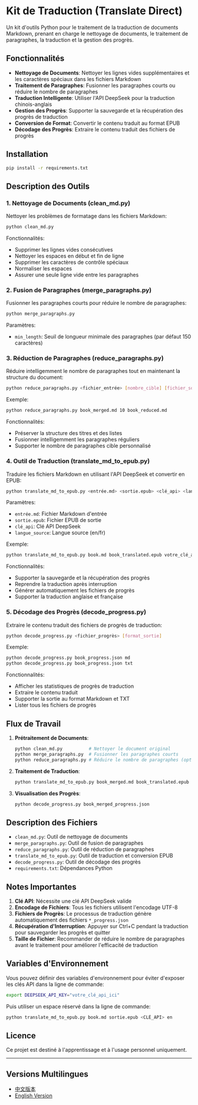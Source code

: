 # Kit de Traduction (Translate Direct)

Un kit d'outils Python pour le traitement de la traduction de documents Markdown, prenant en charge le nettoyage de documents, le traitement de paragraphes, la traduction et la gestion des progrès.

## Fonctionnalités

- **Nettoyage de Documents**: Nettoyer les lignes vides supplémentaires et les caractères spéciaux dans les fichiers Markdown
- **Traitement de Paragraphes**: Fusionner les paragraphes courts ou réduire le nombre de paragraphes
- **Traduction Intelligente**: Utiliser l'API DeepSeek pour la traduction chinois-anglais
- **Gestion des Progrès**: Supporter la sauvegarde et la récupération des progrès de traduction
- **Conversion de Format**: Convertir le contenu traduit au format EPUB
- **Décodage des Progrès**: Extraire le contenu traduit des fichiers de progrès

## Installation

```bash
pip install -r requirements.txt
```

## Description des Outils

### 1. Nettoyage de Documents (clean_md.py)

Nettoyer les problèmes de formatage dans les fichiers Markdown:

```bash
python clean_md.py
```

Fonctionnalités:
- Supprimer les lignes vides consécutives
- Nettoyer les espaces en début et fin de ligne
- Supprimer les caractères de contrôle spéciaux
- Normaliser les espaces
- Assurer une seule ligne vide entre les paragraphes

### 2. Fusion de Paragraphes (merge_paragraphs.py)

Fusionner les paragraphes courts pour réduire le nombre de paragraphes:

```bash
python merge_paragraphs.py
```

Paramètres:
- `min_length`: Seuil de longueur minimale des paragraphes (par défaut 150 caractères)

### 3. Réduction de Paragraphes (reduce_paragraphs.py)

Réduire intelligemment le nombre de paragraphes tout en maintenant la structure du document:

```bash
python reduce_paragraphs.py <fichier_entrée> [nombre_cible] [fichier_sortie]
```

Exemple:
```bash
python reduce_paragraphs.py book_merged.md 10 book_reduced.md
```

Fonctionnalités:
- Préserver la structure des titres et des listes
- Fusionner intelligemment les paragraphes réguliers
- Supporter le nombre de paragraphes cible personnalisé

### 4. Outil de Traduction (translate_md_to_epub.py)

Traduire les fichiers Markdown en utilisant l'API DeepSeek et convertir en EPUB:

```bash
python translate_md_to_epub.py <entrée.md> <sortie.epub> <clé_api> <langue_source>
```

Paramètres:
- `entrée.md`: Fichier Markdown d'entrée
- `sortie.epub`: Fichier EPUB de sortie
- `clé_api`: Clé API DeepSeek
- `langue_source`: Langue source (en/fr)

Exemple:
```bash
python translate_md_to_epub.py book.md book_translated.epub votre_clé_api en
```

Fonctionnalités:
- Supporter la sauvegarde et la récupération des progrès
- Reprendre la traduction après interruption
- Générer automatiquement les fichiers de progrès
- Supporter la traduction anglaise et française

### 5. Décodage des Progrès (decode_progress.py)

Extraire le contenu traduit des fichiers de progrès de traduction:

```bash
python decode_progress.py <fichier_progrès> [format_sortie]
```

Exemple:
```bash
python decode_progress.py book_progress.json md
python decode_progress.py book_progress.json txt
```

Fonctionnalités:
- Afficher les statistiques de progrès de traduction
- Extraire le contenu traduit
- Supporter la sortie au format Markdown et TXT
- Lister tous les fichiers de progrès

## Flux de Travail

1. **Prétraitement de Documents**:
   ```bash
   python clean_md.py          # Nettoyer le document original
   python merge_paragraphs.py  # Fusionner les paragraphes courts
   python reduce_paragraphs.py # Réduire le nombre de paragraphes (optionnel)
   ```

2. **Traitement de Traduction**:
   ```bash
   python translate_md_to_epub.py book_merged.md book_translated.epub votre_clé_api en
   ```

3. **Visualisation des Progrès**:
   ```bash
   python decode_progress.py book_merged_progress.json
   ```

## Description des Fichiers

- `clean_md.py`: Outil de nettoyage de documents
- `merge_paragraphs.py`: Outil de fusion de paragraphes
- `reduce_paragraphs.py`: Outil de réduction de paragraphes
- `translate_md_to_epub.py`: Outil de traduction et conversion EPUB
- `decode_progress.py`: Outil de décodage des progrès
- `requirements.txt`: Dépendances Python

## Notes Importantes

1. **Clé API**: Nécessite une clé API DeepSeek valide
2. **Encodage de Fichiers**: Tous les fichiers utilisent l'encodage UTF-8
3. **Fichiers de Progrès**: Le processus de traduction génère automatiquement des fichiers `*_progress.json`
4. **Récupération d'Interruption**: Appuyer sur Ctrl+C pendant la traduction pour sauvegarder les progrès et quitter
5. **Taille de Fichier**: Recommander de réduire le nombre de paragraphes avant le traitement pour améliorer l'efficacité de traduction

## Variables d'Environnement

Vous pouvez définir des variables d'environnement pour éviter d'exposer les clés API dans la ligne de commande:

```bash
export DEEPSEEK_API_KEY="votre_clé_api_ici"
```

Puis utiliser un espace réservé dans la ligne de commande:
```bash
python translate_md_to_epub.py book.md sortie.epub <CLÉ_API> en
```

## Licence

Ce projet est destiné à l'apprentissage et à l'usage personnel uniquement.

---

## Versions Multilingues

- [中文版本](README_CN.md)
- [English Version](README.md) 